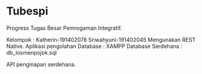 # Tubespi
Progress Tugas Besar Pemrogaman Integratif.

Kelompok :
Katherin-191402078
Sriwahyuni-191402045
Mengunakan REST Native.
Aplikasi pengolahan Database : XAMPP
Database Serdehana : db_losmenpojok.sql

API penginapan serdehana.
